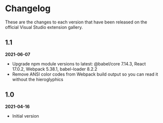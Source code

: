 # Changelog

These are the changes to each version that have been released
on the official Visual Studio extension gallery.

## 1.1

**2021-06-07**

- Upgrade npm module versions to latest: @babel/core 7.14.3, React 17.0.2, Webpack 5.38.1, babel-loader 8.2.2
- Remove ANSI color codes from Webpack build output so you can read it without the hieroglyphics

## 1.0

**2021-04-16**

- Initial version